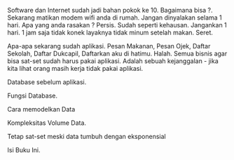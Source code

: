 Software dan Internet sudah jadi bahan pokok ke 10. Bagaimana bisa ?. Sekarang matikan modem wifi anda di rumah. Jangan dinyalakan selama 1 hari. Apa yang anda rasakan ?
Persis. Sudah seperti kehausan. Jangankan 1 hari. 1 jam saja tidak konek layaknya tidak minum setelah makan. Seret.

Apa-apa sekarang sudah aplikasi. Pesan Makanan, Pesan Ojek, Daftar Sekolah, Daftar Dukcapil, Daftarkan aku di hatimu. Halah. Semua bisnis agar bisa sat-set sudah harus pakai aplikasi. Adalah sebuah kejanggalan - jika kita lihat orang masih kerja tidak pakai aplikasi. 

Database sebelum aplikasi.

Fungsi Database.

Cara memodelkan Data

Kompleksitas Volume Data.

Tetap sat-set meski data tumbuh dengan eksponensial  

Isi Buku Ini.
